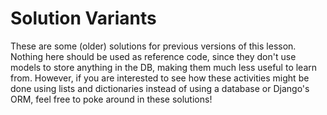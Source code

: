 # Solution Variants

These are some (older) solutions for previous versions of this lesson. Nothing
here should be used as reference code, since they don't use models to store
anything in the DB, making them much less useful to learn from.  However, if
you are interested to see how these activities might be done using lists and
dictionaries instead of using a database or Django's ORM, feel free to poke
around in these solutions!

